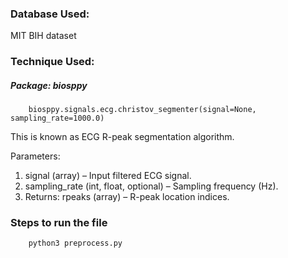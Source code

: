 ### Database Used:

MIT BIH dataset




### Technique Used:

##### Package: biosppy

```
    biosppy.signals.ecg.christov_segmenter(signal=None, sampling_rate=1000.0)
```


This is known as ECG R-peak segmentation algorithm.

Parameters:	
1. signal (array) – Input filtered ECG signal.
2. sampling_rate (int, float, optional) – Sampling frequency (Hz).
3. Returns:	
   rpeaks (array) – R-peak location indices.




### Steps to run the file

```
    python3 preprocess.py
```

